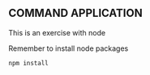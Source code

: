 ## COMMAND APPLICATION

This is an exercise with node

Remember to install node packages
```
npm install
```